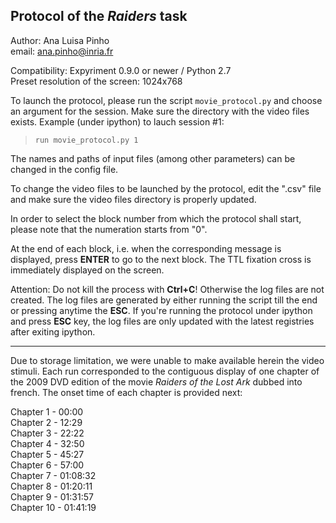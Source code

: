 ## Protocol of the *Raiders* task   

Author: Ana Luisa Pinho  
email: ana.pinho@inria.fr  

Compatibility: Expyriment 0.9.0 or newer / Python 2.7  
Preset resolution of the screen: 1024x768  

To launch the protocol, please run the script `movie_protocol.py` and choose an argument for the session. Make sure the directory with the video files exists. Example (under ipython) to lauch session #1:

> `run movie_protocol.py 1`

The names and paths of input files (among other parameters) can be changed in the config file.

To change the video files to be launched by the protocol, edit the ".csv" file and make sure the video files directory is properly updated.

In order to select the block number from which the protocol shall start, please note that the numeration starts from "0".

At the end of each block, i.e. when the corresponding message is displayed, press __ENTER__ to go to the next block. The TTL fixation cross is immediately displayed on the screen.

Attention: Do not kill the process with __Ctrl+C__! Otherwise the log files are not created. The log files are generated by either running the script till the end or pressing anytime the __ESC__. If you're running the protocol under ipython and press __ESC__ key, the log files are only updated with the latest registries after exiting ipython.

_________________________________________________________________________________________________  

Due to storage limitation, we were unable to make available herein the video stimuli. Each run corresponded to the contiguous display of one chapter of the 2009 DVD edition of the movie *Raiders of the Lost Ark* dubbed into french. The onset time of each chapter is provided next:  

Chapter 1 - 00:00  
Chapter 2 - 12:29  
Chapter 3 - 22:22  
Chapter 4 - 32:50  
Chapter 5 - 45:27  
Chapter 6 - 57:00  
Chapter 7 - 01:08:32  
Chapter 8 - 01:20:11  
Chapter 9 - 01:31:57  
Chapter 10 - 01:41:19  


